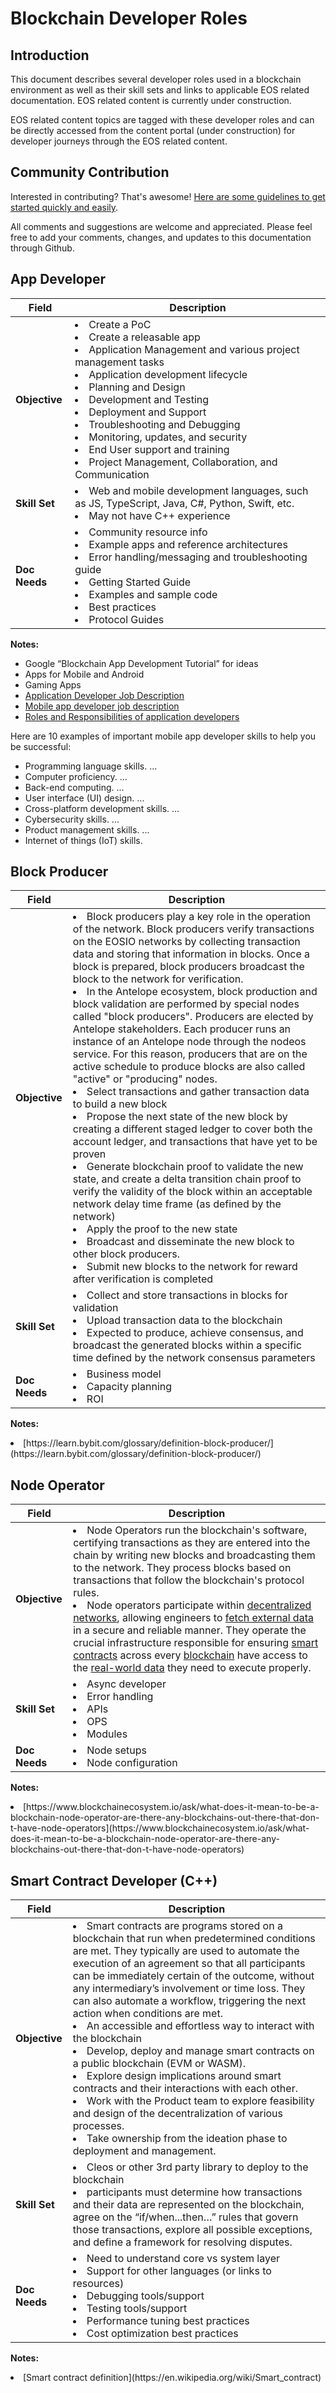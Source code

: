 # Blockchain Developer Roles

## Introduction
This document describes several developer roles used in a blockchain environment as well as their skill sets and links to applicable EOS related documentation. EOS related content is currently under construction.

EOS related content topics are tagged with these developer roles and can be directly accessed from the content portal (under construction) for developer journeys through the EOS related content.

## Community Contribution
Interested in contributing? That's awesome! [Here are some guidelines to get started quickly and easily](https://github.com/eosnetworkfoundation/welcome/blob/main/CONTRIBUTING.md).

All comments and suggestions are welcome and appreciated. Please feel free to add your comments, changes, and updates to this documentation through Github.

## App Developer
| **Field** | **Description** | 
| --- | --- |
| **Objective** | <li> Create a PoC <li> Create a releasable app <li> Application Management and various project management tasks <li> Application development lifecycle <li> Planning and Design <li> Development and Testing <li> Deployment and Support <li> Troubleshooting and Debugging <li> Monitoring, updates, and security <li> End User support and training <li> Project Management, Collaboration, and Communication | 
| **Skill Set** | <li> Web and mobile development languages, such as JS, TypeScript, Java, C#, Python, Swift, etc. <li> May not have C++ experience | 
| **Doc Needs** | <li> Community resource info <li> Example apps and reference architectures <li> Error handling/messaging and troubleshooting guide <li> Getting Started Guide <li> Examples and sample code <li> Best practices<li> Protocol Guides | 

**Notes:**
* Google “Blockchain App Development Tutorial” for ideas
* Apps for Mobile and Android
* Gaming Apps
* [Application Developer Job Description](https://www.betterteam.com/application-developer-job-description)
* [Mobile app developer job description](https://www.glassdoor.com/Job-Descriptions/Mobile-Developer.htm)
* [Roles and Responsibilities of application developers](https://www.bmc.com/blogs/application-developer-roles-responsibilities/)

Here are 10 examples of important mobile app developer skills to help you be successful:
* Programming language skills. ...
* Computer proficiency. ...
* Back-end computing. ...
* User interface (UI) design. ...
* Cross-platform development skills. ...
* Cybersecurity skills. ...
* Product management skills. ...
* Internet of things (IoT) skills.

## Block Producer
| **Field** | **Description** | 
| --- | --- |
| **Objective** | <li> Block producers play a key role in the operation of the network. Block producers verify transactions on the EOSIO networks by collecting transaction data and storing that information in blocks. Once a block is prepared, block producers broadcast the block to the network for verification. <li> In the Antelope ecosystem, block production and block validation are performed by special nodes called "block producers". Producers are elected by Antelope stakeholders. Each producer runs an instance of an Antelope node through the nodeos service. For this reason, producers that are on the active schedule to produce blocks are also called "active" or "producing" nodes. <li> Select transactions and gather transaction data to build a new block <li> Propose the next state of the new block by creating a different staged ledger to cover both the account ledger, and transactions that have yet to be proven <li> Generate blockchain proof to validate the new state, and create a delta transition chain proof to verify the validity of the block within an acceptable network delay time frame (as defined by the network) <li> Apply the proof to the new state <li> Broadcast and disseminate the new block to other block producers. <li> Submit new blocks to the network for reward after verification is completed | 
| **Skill Set** | <li> Collect and store transactions in blocks for validation <li> Upload transaction data to the blockchain <li> Expected to produce, achieve consensus, and broadcast the generated blocks within a specific time defined by the network consensus parameters | 
| **Doc Needs** | <li> Business model <li> Capacity planning <li> ROI  | 

**Notes:**
<li> [https://learn.bybit.com/glossary/definition-block-producer/](https://learn.bybit.com/glossary/definition-block-producer/)

## Node Operator
| **Field** | **Description** | 
| --- | --- |
| **Objective** | <li> Node Operators run the blockchain's software, certifying transactions as they are entered into the chain by writing new blocks and broadcasting them to the network. They process blocks based on transactions that follow the blockchain's protocol rules. <li> Node operators participate within [decentralized networks](https://docs.chain.link/docs/architecture-decentralized-model), allowing engineers to [fetch external data](https://blog.chain.link/apis-smart-contracts-and-how-to-connect-them/) in a secure and reliable manner. They operate the crucial infrastructure responsible for ensuring [smart contracts](https://chain.link/education/smart-contracts) across every [blockchain](https://blog.chain.link/what-is-a-blockchain-and-how-can-it-impact-the-world/) have access to the [real-world data](https://blog.chain.link/understanding-how-data-and-apis-power-next-generation-economies/) they need to execute properly. | 
| **Skill Set** | <li> Async developer <li> Error handling <li> APIs <li> OPS <li> Modules | 
| **Doc Needs** | <li> Node setups <li> Node configuration | 

**Notes:**
<li> [https://www.blockchainecosystem.io/ask/what-does-it-mean-to-be-a-blockchain-node-operator-are-there-any-blockchains-out-there-that-don-t-have-node-operators](https://www.blockchainecosystem.io/ask/what-does-it-mean-to-be-a-blockchain-node-operator-are-there-any-blockchains-out-there-that-don-t-have-node-operators)

## Smart Contract Developer (C++)
| **Field** | **Description** | 
| --- | --- |
| **Objective** | <li> Smart contracts are programs stored on a blockchain that run when predetermined conditions are met. They typically are used to automate the execution of an agreement so that all participants can be immediately certain of the outcome, without any intermediary’s involvement or time loss. They can also automate a workflow, triggering the next action when conditions are met. <li> An accessible and effortless way to interact with the blockchain <li> Develop, deploy and manage smart contracts on a public blockchain (EVM or WASM). <li> Explore design implications around smart contracts and their interactions with each other. <li> Work with the Product team to explore feasibility and design of the decentralization of various processes. <li> Take ownership from the ideation phase to deployment and management. | 
| **Skill Set** | <li> Cleos or other 3rd party library to deploy to the blockchain <li> participants must determine how transactions and their data are represented on the blockchain, agree on the “if/when...then…” rules that govern those transactions, explore all possible exceptions, and define a framework for resolving disputes. | 
| **Doc Needs** | <li> Need to understand core vs system layer <li> Support for other languages (or links to resources) <li> Debugging tools/support <li> Testing tools/support <li> Performance tuning best practices <li> Cost optimization best practices | 

**Notes:**
<li> [Smart contract definition](https://en.wikipedia.org/wiki/Smart_contract)
